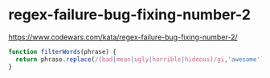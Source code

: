 # regex-failure-bug-fixing-number-2
https://www.codewars.com/kata/regex-failure-bug-fixing-number-2/



```javascript
function filterWords(phrase) {
  return phrase.replace(/(bad|mean|ugly|horrible|hideous)/gi,'awesome');
}
```
